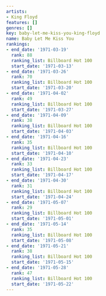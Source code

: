 ```yaml
---
artists:
- King Floyd
features: []
genres: []
key: baby-let-me-kiss-you-king-floyd
name: Baby Let Me Kiss You
rankings:
- end_date: '1971-03-19'
  rank: 88
  ranking_list: Billboard Hot 100
  start_date: '1971-03-13'
- end_date: '1971-03-26'
  rank: 70
  ranking_list: Billboard Hot 100
  start_date: '1971-03-20'
- end_date: '1971-04-02'
  rank: 49
  ranking_list: Billboard Hot 100
  start_date: '1971-03-27'
- end_date: '1971-04-09'
  rank: 38
  ranking_list: Billboard Hot 100
  start_date: '1971-04-03'
- end_date: '1971-04-16'
  rank: 35
  ranking_list: Billboard Hot 100
  start_date: '1971-04-10'
- end_date: '1971-04-23'
  rank: 33
  ranking_list: Billboard Hot 100
  start_date: '1971-04-17'
- end_date: '1971-04-30'
  rank: 31
  ranking_list: Billboard Hot 100
  start_date: '1971-04-24'
- end_date: '1971-05-07'
  rank: 29
  ranking_list: Billboard Hot 100
  start_date: '1971-05-01'
- end_date: '1971-05-14'
  rank: 35
  ranking_list: Billboard Hot 100
  start_date: '1971-05-08'
- end_date: '1971-05-21'
  rank: 38
  ranking_list: Billboard Hot 100
  start_date: '1971-05-15'
- end_date: '1971-05-28'
  rank: 47
  ranking_list: Billboard Hot 100
  start_date: '1971-05-22'
---
```


